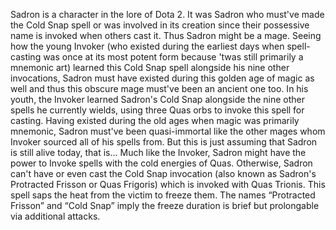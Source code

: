Sadron is a character in the lore of Dota 2.
It was Sadron who must've made the  Cold Snap spell or was involved in its creation since their possessive name is invoked when others cast it. Thus Sadron might be a mage.
Seeing how the young Invoker (who existed during the earliest days when spell-casting was once at its most potent form because 'twas still primarily a mnemonic art) learned this Cold Snap spell alongside his nine other invocations, Sadron must have existed during this golden age of magic as well and thus this obscure mage must've been an ancient one too.
In his youth, the  Invoker learned Sadron's  Cold Snap alongside the nine other spells he currently wields, using three Quas orbs to invoke this spell for casting.
Having existed during the old ages when magic was primarily mnemonic, Sadron must've been quasi-immortal like the other mages whom Invoker sourced all of his spells from.
But this is just assuming that Sadron is still alive today, that is...
Much like the Invoker, Sadron might have the power to  Invoke spells with the cold energies of  Quas. Otherwise, Sadron can't have or even cast the  Cold Snap invocation (also known as Sadron's Protracted Frisson or Quas Frigoris) which is invoked with Quas Trionis.
This spell saps the heat from the victim to freeze them. The names “Protracted Frisson” and “Cold Snap” imply the freeze duration is brief but prolongable via additional attacks.
